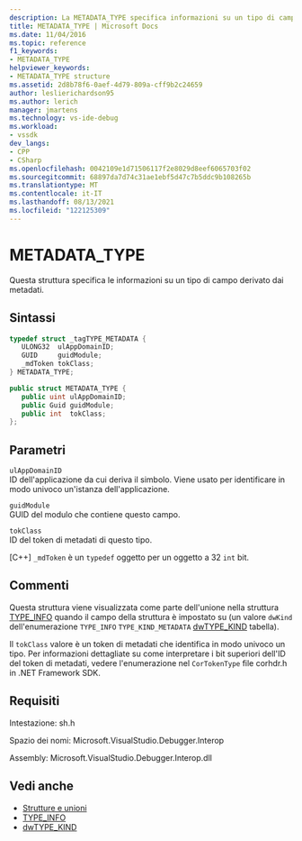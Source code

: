 ```yaml
---
description: La METADATA_TYPE specifica informazioni su un tipo di campo derivato dai metadati.
title: METADATA_TYPE | Microsoft Docs
ms.date: 11/04/2016
ms.topic: reference
f1_keywords:
- METADATA_TYPE
helpviewer_keywords:
- METADATA_TYPE structure
ms.assetid: 2d8b78f6-0aef-4d79-809a-cff9b2c24659
author: leslierichardson95
ms.author: lerich
manager: jmartens
ms.technology: vs-ide-debug
ms.workload:
- vssdk
dev_langs:
- CPP
- CSharp
ms.openlocfilehash: 0042109e1d71506117f2e8029d8eef6065703f02
ms.sourcegitcommit: 68897da7d74c31ae1ebf5d47c7b5ddc9b108265b
ms.translationtype: MT
ms.contentlocale: it-IT
ms.lasthandoff: 08/13/2021
ms.locfileid: "122125309"
---
```

# <a name="metadata_type"></a>METADATA_TYPE
Questa struttura specifica le informazioni su un tipo di campo derivato dai metadati.

## <a name="syntax"></a>Sintassi

```cpp
typedef struct _tagTYPE_METADATA {
   ULONG32  ulAppDomainID;
   GUID     guidModule;
   _mdToken tokClass;
} METADATA_TYPE;
```

```csharp
public struct METADATA_TYPE {
   public uint ulAppDomainID;
   public Guid guidModule;
   public int  tokClass;
};
```

## <a name="parameters"></a>Parametri
 `ulAppDomainID`\
 ID dell'applicazione da cui deriva il simbolo. Viene usato per identificare in modo univoco un'istanza dell'applicazione.

 `guidModule`\
 GUID del modulo che contiene questo campo.

 `tokClass`\
 ID del token di metadati di questo tipo.

 [C++] `_mdToken` è un `typedef` oggetto per un oggetto a 32 `int` bit.

## <a name="remarks"></a>Commenti
 Questa struttura viene visualizzata come parte dell'unione nella struttura [TYPE_INFO](../../../extensibility/debugger/reference/type-info.md) quando il campo della struttura è impostato su (un valore `dwKind` dell'enumerazione `TYPE_INFO` `TYPE_KIND_METADATA` [dwTYPE_KIND](../../../extensibility/debugger/reference/dwtype-kind.md) tabella).

 Il `tokClass` valore è un token di metadati che identifica in modo univoco un tipo. Per informazioni dettagliate su come interpretare i bit superiori dell'ID del token di metadati, vedere l'enumerazione nel `CorTokenType` file corhdr.h in .NET Framework SDK.

## <a name="requirements"></a>Requisiti
 Intestazione: sh.h

 Spazio dei nomi: Microsoft.VisualStudio.Debugger.Interop

 Assembly: Microsoft.VisualStudio.Debugger.Interop.dll

## <a name="see-also"></a>Vedi anche
- [Strutture e unioni](../../../extensibility/debugger/reference/structures-and-unions.md)
- [TYPE_INFO](../../../extensibility/debugger/reference/type-info.md)
- [dwTYPE_KIND](../../../extensibility/debugger/reference/dwtype-kind.md)
